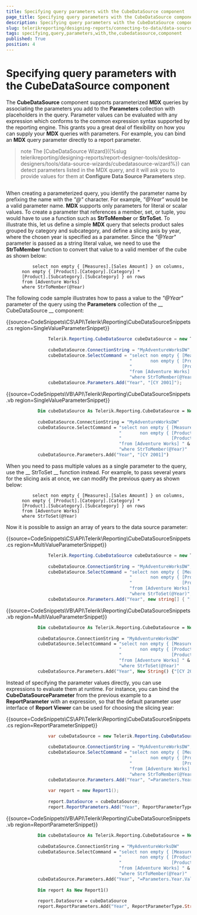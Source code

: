 ```yaml
---
title: Specifying query parameters with the CubeDataSource component
page_title: Specifying query parameters with the CubeDataSource component | for Telerik Reporting Documentation
description: Specifying query parameters with the CubeDataSource component
slug: telerikreporting/designing-reports/connecting-to-data/data-source-components/cubedatasource-component/specifying-query-parameters-with-the-cubedatasource-component
tags: specifying,query,parameters,with,the,cubedatasource,component
published: True
position: 4
---
```


# Specifying query parameters with the CubeDataSource component



The __CubeDataSource__ component supports parameterized __MDX__         queries by associating the parameters you add to the __Parameters__ collection with         placeholders in the query. Parameter values can be evaluated with any expression which conforms to the         common expression syntax supported by the reporting engine. This grants you a great deal of flexibility         on how you can supply your __MDX__ queries with parameters. For example, you can         bind an __MDX__ query parameter directly to a report parameter.       

>note The [CubeDataSource Wizard]({%slug telerikreporting/designing-reports/report-designer-tools/desktop-designers/tools/data-source-wizards/cubedatasource-wizard%}) can detect parameters listed           in the MDX query, and it will ask you to provide values for them at  __Configure Data Source Parameters__  step.         


## 

When creating a parameterized query, you identify the parameter name by prefixing the name with the           *"@"* character. For example, *"@Year"* would           be a valid parameter name. __MDX__ supports only parameters for literal or scalar           values. To create a parameter that references a member, set, or tuple, you would have to use a function           such as __StrToMember__ or __StrToSet__. To illustrate this,           let us define a simple __MDX__ query that selects product sales grouped by category           and subcategory, and define a slicing axis by year, where the chosen year is specified as a parameter.           Since the *"@Year"* parameter is passed as a string literal value, we need           to use the __StrToMember__ function to convert that value to a valid member of           the cube as shown below:         

	          select non empty { [Measures].[Sales Amount] } on columns,
          non empty { [Product].[Category].[Category] *
          [Product].[Subcategory].[Subcategory] } on rows
          from [Adventure Works]
          where StrToMember(@Year)
        



The following code sample illustrates how to pass a value to the *"@Year"*           parameter of the query using the __Parameters__ collection of the __             CubeDataSource           __ component:         

{{source=CodeSnippets\CS\API\Telerik\Reporting\CubeDataSourceSnippets.cs region=SingleValueParameterSnippet}}
````c#
	            Telerik.Reporting.CubeDataSource cubeDataSource = new Telerik.Reporting.CubeDataSource();
	
	            cubeDataSource.ConnectionString = "MyAdventureWorksDW";
	            cubeDataSource.SelectCommand = "select non empty { [Measures].[Sales Amount] } on columns, " +
	                                           "       non empty { [Product].[Category].[Category] * " +
	                                           "                   [Product].[Subcategory].[Subcategory] } on rows " +
	                                           "from [Adventure Works] " +
	                                           "where StrToMember(@Year)";
	            cubeDataSource.Parameters.Add("Year", "[CY 2001]");
````



{{source=CodeSnippets\VB\API\Telerik\Reporting\CubeDataSourceSnippets.vb region=SingleValueParameterSnippet}}
````vb
	        Dim cubeDataSource As Telerik.Reporting.CubeDataSource = New Telerik.Reporting.CubeDataSource()
	
	        cubeDataSource.ConnectionString = "MyAdventureWorksDW"
	        cubeDataSource.SelectCommand = "select non empty { [Measures].[Sales Amount] } on columns, " & _
	                                       "       non empty { [Product].[Category].[Category] * " & _
	                                       "                   [Product].[Subcategory].[Subcategory] } on rows " & _
	                                       "from [Adventure Works] " & _
	                                       "where StrToMember(@Year)"
	        cubeDataSource.Parameters.Add("Year", "[CY 2001]")
````



When you need to pass multiple values as a single parameter to the query, use the __             StrToSet           __ function instead. For example, to pass several years for the slicing axis at once, we can           modify the previous query as shown below:         

	          select non empty { [Measures].[Sales Amount] } on columns,
          non empty { [Product].[Category].[Category] *
          [Product].[Subcategory].[Subcategory] } on rows
          from [Adventure Works]
          where StrToSet(@Year)
        



Now it is possible to assign an array of years to the data source parameter:         

{{source=CodeSnippets\CS\API\Telerik\Reporting\CubeDataSourceSnippets.cs region=MultiValueParameterSnippet}}
````c#
	            Telerik.Reporting.CubeDataSource cubeDataSource = new Telerik.Reporting.CubeDataSource();
	
	            cubeDataSource.ConnectionString = "MyAdventureWorksDW";
	            cubeDataSource.SelectCommand = "select non empty { [Measures].[Sales Amount] } on columns, " +
	                                           "       non empty { [Product].[Category].[Category] * " +
	                                           "                   [Product].[Subcategory].[Subcategory] } on rows " +
	                                           "from [Adventure Works] " +
	                                           "where StrToSet(@Year)";
	            cubeDataSource.Parameters.Add("Year", new string[] { "[CY 2001]", "[CY 2002]" });
````



{{source=CodeSnippets\VB\API\Telerik\Reporting\CubeDataSourceSnippets.vb region=MultiValueParameterSnippet}}
````vb
	        Dim cubeDataSource As Telerik.Reporting.CubeDataSource = New Telerik.Reporting.CubeDataSource()
	
	        cubeDataSource.ConnectionString = "MyAdventureWorksDW"
	        cubeDataSource.SelectCommand = "select non empty { [Measures].[Sales Amount] } on columns, " & _
	                                       "       non empty { [Product].[Category].[Category] * " & _
	                                       "                   [Product].[Subcategory].[Subcategory] } on rows " & _
	                                       "from [Adventure Works] " & _
	                                       "where StrToSet(@Year)"
	        cubeDataSource.Parameters.Add("Year", New String() {"[CY 2001]", "[CY 2002]"})
````



Instead of specifying the parameter values directly, you can use expressions to evaluate them at runtime.           For instance, you can bind the __CubeDataSourceParameter__ from the previous example           to a __ReportParameter__ with an expression, so that the default parameter user           interface of __Report Viewer__ can be used for choosing the slicing year:         

{{source=CodeSnippets\CS\API\Telerik\Reporting\CubeDataSourceSnippets.cs region=ReportParameterSnippet}}
````c#
	            var cubeDataSource = new Telerik.Reporting.CubeDataSource();
	
	            cubeDataSource.ConnectionString = "MyAdventureWorksDW";
	            cubeDataSource.SelectCommand = "select non empty { [Measures].[Sales Amount] } on columns, " +
	                                           "       non empty { [Product].[Category].[Category] * " +
	                                           "                   [Product].[Subcategory].[Subcategory] } on rows " +
	                                           "from [Adventure Works] " +
	                                           "where StrToMember(@Year)";
	            cubeDataSource.Parameters.Add("Year", "=Parameters.Year.Value");
	
	            var report = new Report1();
	
	            report.DataSource = cubeDataSource;
	            report.ReportParameters.Add("Year", ReportParameterType.String, "[CY 2001]");
````



{{source=CodeSnippets\VB\API\Telerik\Reporting\CubeDataSourceSnippets.vb region=ReportParameterSnippet}}
````vb
	        Dim cubeDataSource As Telerik.Reporting.CubeDataSource = New Telerik.Reporting.CubeDataSource()
	
	        cubeDataSource.ConnectionString = "MyAdventureWorksDW"
	        cubeDataSource.SelectCommand = "select non empty { [Measures].[Sales Amount] } on columns, " & _
	                                       "       non empty { [Product].[Category].[Category] * " & _
	                                       "                   [Product].[Subcategory].[Subcategory] } on rows " & _
	                                       "from [Adventure Works] " & _
	                                       "where StrToMember(@Year)"
	        cubeDataSource.Parameters.Add("Year", "=Parameters.Year.Value")
	
	        Dim report As New Report1()
	
	        report.DataSource = cubeDataSource
	        report.ReportParameters.Add("Year", ReportParameterType.String, "[CY 2001]")
````


